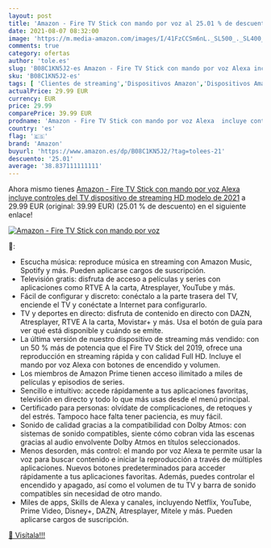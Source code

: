 ```yaml
---
layout: post
title: 'Amazon - Fire TV Stick con mando por voz al 25.01 % de descuento'
date: 2021-08-07 08:32:00
image: 'https://m.media-amazon.com/images/I/41FzCCSm6nL._SL500_._SL400_.jpg'
comments: true
category: ofertas
author: 'tole.es'
slug: 'B08C1KN5J2-es Amazon - Fire TV Stick con mando por voz Alexa incluye...'
sku: 'B08C1KN5J2-es'
tags: [ 'Clientes de streaming','Dispositivos Amazon','Dispositivos Amazon y Accesorios','Dispositivos para el streaming','Dispositivos para streaming','Electrónica','Equipos de audio y Hi-Fi','Fire TV','Servidores multimedia','alexa','amazon', ]
actualPrice: 29.99 EUR
currency: EUR
price: 29.99
comparePrice: 39.99 EUR
prodname: 'Amazon - Fire TV Stick con mando por voz Alexa  incluye controles del TV   dispositivo de streaming HD  modelo de 2021'
country: 'es'
flag: '🇪🇸'
brand: 'Amazon'
buyurl: 'https://www.amazon.es/dp/B08C1KN5J2/?tag=tolees-21'
descuento: '25.01'
average: '38.837111111111'
---
```


Ahora mismo tienes [Amazon - Fire TV Stick con mando por voz Alexa  incluye controles del TV   dispositivo de streaming HD  modelo de 2021](https://www.amazon.es/dp/B08C1KN5J2/?tag=tolees-21) a 29.99 EUR (original: 39.99 EUR) (25.01 %  de descuento) en el siguiente enlace!

[![Amazon - Fire TV Stick con mando por voz](https://m.media-amazon.com/images/I/41FzCCSm6nL._SL500_._SL400_.jpg)](https://www.amazon.es/dp/B08C1KN5J2/?tag=tolees-21)

🔎:

- Escucha música: reproduce música en streaming con Amazon Music, Spotify y más. Pueden aplicarse cargos de suscripción.
- Televisión gratis: disfruta de acceso a películas y series con aplicaciones como RTVE A la carta, Atresplayer, YouTube y más.
- Fácil de configurar y discreto: conéctalo a la parte trasera del TV, enciende el TV y conéctate a Internet para configurarlo.
- TV y deportes en directo: disfruta de contenido en directo con DAZN, Atresplayer, RTVE A la carta, Movistar+ y más. Usa el botón de guía para ver qué está disponible y cuándo se emite.
- La última versión de nuestro dispositivo de streaming más vendido: con un 50 % más de potencia que el Fire TV Stick del 2019, ofrece una reproducción en streaming rápida y con calidad Full HD. Incluye el mando por voz Alexa con botones de encendido y volumen.
- Los miembros de Amazon Prime tienen acceso ilimitado a miles de películas y episodios de series.
- Sencillo e intuitivo: accede rápidamente a tus aplicaciones favoritas, televisión en directo y todo lo que más usas desde el menú principal.
- Certificado para personas: olvídate de complicaciones, de retoques y del estrés. Tampoco hace falta tener paciencia, es muy fácil.
- Sonido de calidad gracias a la compatibilidad con Dolby Atmos: con sistemas de sonido compatibles, siente cómo cobran vida las escenas gracias al audio envolvente Dolby Atmos en títulos seleccionados.
- Menos desorden, más control: el mando por voz Alexa te permite usar la voz para buscar contenido e iniciar la reproducción a través de múltiples aplicaciones. Nuevos botones predeterminados para acceder rápidamente a tus aplicaciones favoritas. Además, puedes controlar el encendido y apagado, así como el volumen de tu TV y barra de sonido compatibles sin necesidad de otro mando.
- Miles de apps, Skills de Alexa y canales, incluyendo Netflix, YouTube, Prime Video, Disney+, DAZN, Atresplayer, Mitele y más. Pueden aplicarse cargos de suscripción.

[🛒 Visítala!!!](https://www.amazon.es/dp/B08C1KN5J2/?tag=tolees-21)
